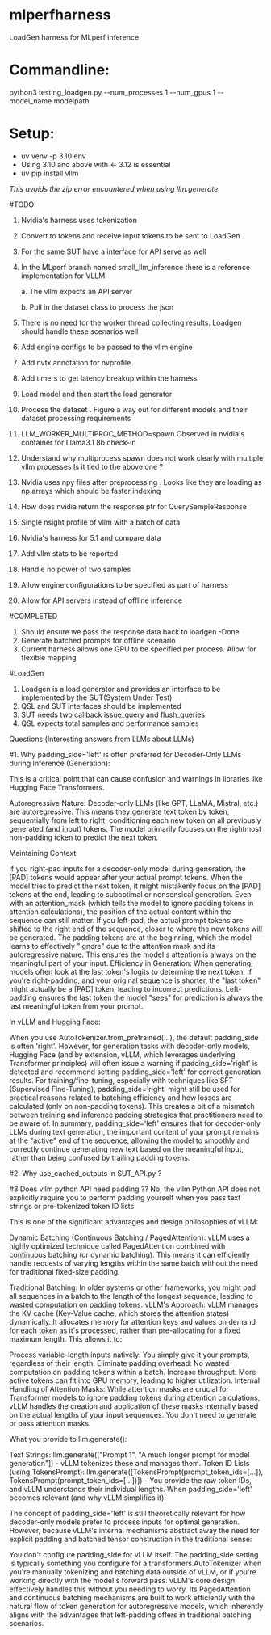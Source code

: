 # mlperfharness
LoadGen harness for MLperf inference 


# Commandline:
   python3 testing_loadgen.py --num_processes 1 --num_gpus 1 --model_name modelpath
   
# Setup:
  - uv venv -p 3.10 env
  - Using 3.10 and above with <- 3.12 is essential
  - uv pip install vllm
    
 *This avoids the zip error encountered when using llm.generate*

#TODO
 1. Nvidia's harness uses tokenization
 2. Convert to tokens and receive input tokens to be sent to LoadGen 
 4. For the same SUT have a interface for API serve as well
 5. In the MLperf branch named small_llm_inference there is a reference implementation for VLLM

    a. The vllm expects an API server
    
    b. Pull in the dataset class to process the json
 8. There is no need for the worker thread collecting results. Loadgen should handle these scenarios well
 9. Add engine configs to be passed to the vllm engine
 10. Add nvtx annotation for nvprofile
 11. Add timers to get latency breakup within the harness
 12. Load model and then start the load generator
 13. Process the dataset . Figure a way out for different models and their dataset processing requirements
 14. LLM_WORKER_MULTIPROC_METHOD=spawn Observed in nvidia's container for Llama3.1 8b check-in
 15. Understand why multiprocess spawn does not work clearly with multiple vllm processes Is it tied to the above one ?
 16. Nvidia uses npy files after preprocessing . Looks like they are loading as np.arrays which should be faster indexing 
 17. How does nvidia return the response ptr for QuerySampleResponse
 18. Single nsight profile of vllm with a batch of data
 19. Nvidia's harness for 5.1 and compare data
 20. Add vllm stats to be reported
 21. Handle no power of two samples
 22. Allow engine configurations to be specified as part of harness
 23. Allow for API servers instead of offline inference


#COMPLETED

 1. Should ensure we pass the response data back to loadgen -Done
 2. Generate batched prompts for offline scenario
 3. Current harness allows one GPU to be specified per process. Allow for flexible mapping

#LoadGen 
1. Loadgen is a load generator and provides an interface to be implemented by the SUT(System Under Test)
2. QSL and SUT interfaces should be implemented
3. SUT needs two callback issue_query and flush_queries
4. QSL expects total samples and performance samples


Questions:(Interesting answers from LLMs about LLMs)

#1. Why padding_side='left' is often preferred for Decoder-Only LLMs during Inference (Generation):

This is a critical point that can cause confusion and warnings in libraries like Hugging Face Transformers.

Autoregressive Nature: Decoder-only LLMs (like GPT, LLaMA, Mistral, etc.) are autoregressive. This means they generate text token by token, sequentially from left to right, conditioning each new token on all previously generated (and input) tokens. The model primarily focuses on the rightmost non-padding token to predict the next token.

Maintaining Context:

If you right-pad inputs for a decoder-only model during generation, the [PAD] tokens would appear after your actual prompt tokens. When the model tries to predict the next token, it might mistakenly focus on the [PAD] tokens at the end, leading to suboptimal or nonsensical generation. Even with an attention_mask (which tells the model to ignore padding tokens in attention calculations), the position of the actual content within the sequence can still matter.
If you left-pad, the actual prompt tokens are shifted to the right end of the sequence, closer to where the new tokens will be generated. The padding tokens are at the beginning, which the model learns to effectively "ignore" due to the attention mask and its autoregressive nature. This ensures the model's attention is always on the meaningful part of your input.
Efficiency in Generation:
When generating, models often look at the last token's logits to determine the next token. If you're right-padding, and your original sequence is shorter, the "last token" might actually be a [PAD] token, leading to incorrect predictions. Left-padding ensures the last token the model "sees" for prediction is always the last meaningful token from your prompt.

In vLLM and Hugging Face:

When you use AutoTokenizer.from_pretrained(...), the default padding_side is often 'right'.
However, for generation tasks with decoder-only models, Hugging Face (and by extension, vLLM, which leverages underlying Transformer principles) will often issue a warning if padding_side='right' is detected and recommend setting padding_side='left' for correct generation results.
For training/fine-tuning, especially with techniques like SFT (Supervised Fine-Tuning), padding_side='right' might still be used for practical reasons related to batching efficiency and how losses are calculated (only on non-padding tokens). This creates a bit of a mismatch between training and inference padding strategies that practitioners need to be aware of.
In summary, padding_side='left' ensures that for decoder-only LLMs during text generation, the important content of your prompt remains at the "active" end of the sequence, allowing the model to smoothly and correctly continue generating new text based on the meaningful input, rather than being confused by trailing padding tokens.

#2. Why use_cached_outputs in SUT_API.py ?

#3 Does vllm python API need padding ??
No, the vllm Python API does not explicitly require you to perform padding yourself when you pass text strings or pre-tokenized token ID lists.

This is one of the significant advantages and design philosophies of vLLM:

Dynamic Batching (Continuous Batching / PagedAttention):
vLLM uses a highly optimized technique called PagedAttention combined with continuous batching (or dynamic batching). This means it can efficiently handle requests of varying lengths within the same batch without the need for traditional fixed-size padding.


Traditional Batching: In older systems or other frameworks, you might pad all sequences in a batch to the length of the longest sequence, leading to wasted computation on padding tokens.
vLLM's Approach: vLLM manages the KV cache (Key-Value cache, which stores the attention states) dynamically. It allocates memory for attention keys and values on demand for each token as it's processed, rather than pre-allocating for a fixed maximum length. This allows it to: 

Process variable-length inputs natively: You simply give it your prompts, regardless of their length.
Eliminate padding overhead: No wasted computation on padding tokens within a batch.
Increase throughput: More active tokens can fit into GPU memory, leading to higher utilization.
Internal Handling of Attention Masks:
While attention masks are crucial for Transformer models to ignore padding tokens during attention calculations, vLLM handles the creation and application of these masks internally based on the actual lengths of your input sequences. You don't need to generate or pass attention masks.

What you provide to llm.generate():

Text Strings: llm.generate(["Prompt 1", "A much longer prompt for model generation"]) - vLLM tokenizes these and manages them.
Token ID Lists (using TokensPrompt): llm.generate([TokensPrompt(prompt_token_ids=[...]), TokensPrompt(prompt_token_ids=[...])]) - You provide the raw token IDs, and vLLM understands their individual lengths.
When padding_side='left' becomes relevant (and why vLLM simplifies it):

The concept of padding_side='left' is still theoretically relevant for how decoder-only models prefer to process inputs for optimal generation. However, because vLLM's internal mechanisms abstract away the need for explicit padding and batched tensor construction in the traditional sense:

You don't configure padding_side for vLLM itself. The padding_side setting is typically something you configure for a transformers.AutoTokenizer when you're manually tokenizing and batching data outside of vLLM, or if you're working directly with the model's forward pass.
vLLM's core design effectively handles this without you needing to worry. Its PagedAttention and continuous batching mechanisms are built to work efficiently with the natural flow of token generation for autoregressive models, which inherently aligns with the advantages that left-padding offers in traditional batching scenarios.
